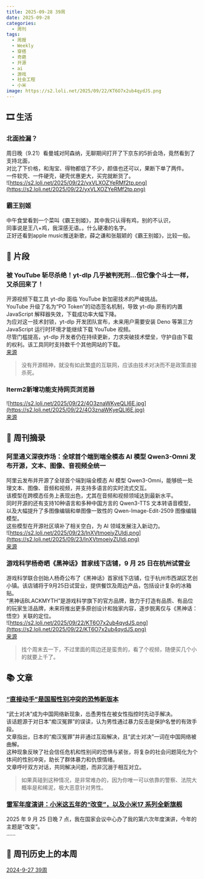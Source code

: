 ```yaml
---
title: 2025-09-28 39周
date: 2025-09-28
categories:
  - 周刊
tags:
  - 周报
  - Weekly
  - 穿搭
  - 奇葩
  - 开源
  - ai
  - 游戏
  - 社会工程
  - 小米
image: https://s2.loli.net/2025/09/22/KT6O7x2ub4qydJS.png
---
```

## 🎞️ 生活
### 北面捡漏？
周日晚（9.21）看曼城对阿森纳，无聊期间打开了下京东的5折会场，竟然看到了支持北面，  
对比了下价格，和淘宝、得物都低了不少，颜值也还可以，果断下单了两件。  
一件软壳、一件硬壳，硬壳优惠更大，买完就断货了。  
![https://s2.loli.net/2025/09/22/yxVLXOZYeRMf2tp.png](https://s2.loli.net/2025/09/22/yxVLXOZYeRMf2tp.png)

### 霸王别姬
中午食堂看到一个菜叫《霸王别姬》，其中我只认得有鸡，别的不认识，  
同事说是王八+鸡，我深感无语。。什么硬凑的名字。  
正好还看到apple music推送新歌，薛之谦和张靓颖的《霸王别姬》，比较一般。

## 💭 片段
### 被 YouTube 斩尽杀绝！yt-dlp 几乎被判死刑…但它像个斗士一样，又杀回来了！
开源视频下载工具 yt-dlp 面临 YouTube 新加密技术的严峻挑战。  
YouTube 升级了名为“PO Token”的动态签名机制，导致 yt-dlp 原有的内置 JavaScript 解释器失效，下载成功率大幅下降。  
为应对这一技术封锁，yt-dlp 开发团队宣布，未来用户需要安装 Deno 等第三方 JavaScript 运行时环境才能继续下载 YouTube 视频。  
尽管门槛提高，yt-dlp 开发者仍在持续更新，力求突破技术壁垒，守护自由下载的权利。该工具同时支持数千个其他网站的下载。  
[来源](https://www.appinn.com/yt-dlp-returned-from-youtube-crackdown/)
> 没有开源精神，就没有如此繁盛的互联网，应该由技术对决而不是政策直接杀死。

### Iterm2新增功能支持网页浏览器
![https://s2.loli.net/2025/09/22/4O3znaWKyeQLI6E.jpg](https://s2.loli.net/2025/09/22/4O3znaWKyeQLI6E.jpg)  
[来源](https://iterm2.com/documentation-web.html)

## 📰 周刊摘录
### 阿里通义深夜炸场：全球首个端到端全模态 AI 模型 Qwen3-Omni 发布开源，文本、图像、音视频全统一
阿里云发布并开源了全球首个端到端全模态 AI 模型 Qwen3-Omni，能够统一处理文本、图像、音频和视频，并支持多语言的实时流式交互。  
该模型在跨模态任务上表现出色，尤其在音频和视频领域达到最新水平。  
同时开源的还有支持10种语言和多种中国方言的 Qwen3-TTS 文本转语音模型，以及大幅提升了多图像编辑和单图像一致性的 Qwen-Image-Edit-2509 图像编辑模型。  
这些模型在开源社区填补了相关空白，为 AI 领域发展注入新动力。  
![https://s2.loli.net/2025/09/23/InXVtmoeiyZUldj.png](https://s2.loli.net/2025/09/23/InXVtmoeiyZUldj.png)  
[来源](https://www.ithome.com/0/884/975.htm)

### 游戏科学杨奇晒《黑神话》首家线下店铺，9 月 25 日在杭州试营业
游戏科学联合创始人杨奇公布了《黑神话》首家线下店铺，位于杭州市西湖区艺创小镇。该店铺将于9月25日试营业，提供餐饮及周边产品，包括设计复杂的冰箱贴。  
“黑神话BLACKMYTH”是游戏科学旗下的官方品牌，致力于打造有品质、有品位的玩家生活品牌，未来将推出更多原创设计和独家内容，逐步脱离仅与《黑神话：悟空》关联的定位。  
![https://s2.loli.net/2025/09/22/KT6O7x2ub4qydJS.png](https://s2.loli.net/2025/09/22/KT6O7x2ub4qydJS.png)  
[来源](https://www.ithome.com/0/884/551.htm)
> 找个周末去一下，不过里面的周边还是蛮贵的，看了个视频，随便买几个小的就要上千了。

## 📚 文章
### [“直接动手”是国服性别冲突的恐怖新版本](https://mp.weixin.qq.com/s/Sgyvor_FLNo1n9L4WSfEJA)
“武士对决”成为中国网络新现象，怂恿男性在被女性指控时先动手解决。  
该话题源于对日本“痴汉冤罪”的误读，认为男性通过暴力反击是保护名誉的有效手段。  
文章指出，日本的“痴汉冤罪”并非通过互殴解决，且“武士对决”一词在中国网络被曲解。  
这种现象反映了社会信任危机和性别间的恐惧与紧张，将复杂的社会问题简化为个体间的性别冲突，助长了群体暴力和仇恨情绪。  
文章呼吁双方对话，共同解决问题，而非沉溺于相互对立。
> 如果真碰到这种情况，是非常难办的，因为你唯一可以依靠的警察、法院大概率是和稀泥，极大恶意针对男性。

### [雷军年度演讲：小米这五年的“改变”，以及小米17 系列全新旗舰](https://mp.weixin.qq.com/s/mna7JhvsgIgpsoMkYjzNQA)
2025 年 9 月 25 日晚 7 点，我在国家会议中心办了我的第六次年度演讲，今年的主题是“改变”。  
......

## 📜 周刊历史上的本周
[2024-9-27 39周](https://2han99siegward.github.io/posts/2024W39/)

